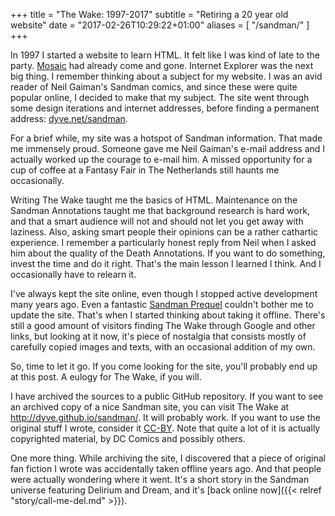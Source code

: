+++
title = "The Wake: 1997-2017"
subtitle = "Retiring a 20 year old website"
date = "2017-02-26T10:29:22+01:00"
aliases = [
    "/sandman/"
]
+++

In 1997 I started a website to learn HTML. It felt like I was kind of late to the party. [Mosaic](https://en.wikipedia.org/wiki/Mosaic_(web_browser)) had already come and gone. Internet Explorer was the next big thing. I remember thinking about a subject for my website. I was an avid reader of Neil Gaiman's Sandman comics, and since these were quite popular online, I decided to make that my subject. The site went through some design iterations and internet addresses, before finding a permanent address: [dyve.net/sandman](https://dyve.net/sandman).

For a brief while, my site was a hotspot of Sandman information. That made me immensely proud. Someone gave me Neil Gaiman's e-mail address and I actually worked up the courage to e-mail him. A missed opportunity for a cup of coffee at a Fantasy Fair in The Netherlands still haunts me occasionally.

Writing The Wake taught me the basics of HTML. Maintenance on the Sandman Annotations taught me that background research is hard work, and that a smart audience will not and should not let you get away with laziness. Also, asking smart people their opinions can be a rather cathartic experience. I remember a particularly honest reply from Neil when I asked him about the quality of the Death Annotations. If you want to do something, invest the time and do it right. That's the main lesson I learned I think. And I occasionally have to relearn it. 

I've always kept the site online, even though I stopped active development many years ago. Even a fantastic [Sandman Prequel](http://www.neilgaiman.com/works/Comics/Sandman+Overture/) couldn't bother me to update the site. That's when I started thinking about taking it offline. There's still a good amount of visitors finding The Wake through Google and other links, but looking at it now, it's piece of nostalgia that consists mostly of carefully copied images and texts, with an occasional addition of my own.

So, time to let it go. If you come looking for the site, you'll probably end up at this post. A eulogy for The Wake, if you will.

I have archived the sources to a public GitHub repository. If you want to see an archived copy of a nice Sandman site, you can visit The Wake at http://dyve.github.io/sandman/. It will probably work. If you want to use the original stuff I wrote, consider it [CC-BY](http://creativecommons.org/licenses/by/4.0/). Note that quite a lot of it is actually copyrighted material, by DC Comics and possibly others. 

One more thing. While archiving the site, I discovered that a piece of original fan fiction I wrote was accidentally taken offline years ago. And that people were actually wondering where it went. It's a short story in the Sandman universe featuring Delirium and Dream, and it's [back online now]({{< relref "story/call-me-del.md" >}}).